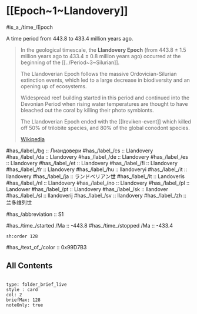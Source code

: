 
# [[Epoch~1~Llandovery]] 

#is_a_/time_/Epoch 

A time period from 443.8 to 433.4 million years ago. 

> In the geological timescale, the **Llandovery Epoch** (from 443.8 ± 1.5 million years ago to 433.4 ± 0.8 million years ago) occurred at the beginning of the [[../Period~3~Silurian]]. 
> 
> The Llandoverian Epoch follows the massive Ordovician-Silurian extinction events, which led to a large decrease in biodiversity and an opening up of ecosystems.
>
> Widespread reef building started in this period and continued into the Devonian Period when rising water temperatures are thought to have bleached out the coral by killing their photo symbionts.
>
> The Llandoverian Epoch ended with the [[Ireviken-event]] which killed off 50% of trilobite species, and 80% of the global conodont species.
>
> [Wikipedia](https://en.wikipedia.org/wiki/Llandovery%20Epoch)

#has_/label_/bg  :: Лиандовери
#has_/label_/cs  :: Llandovery
#has_/label_/da  :: Llandovery
#has_/label_/de  :: Llandovery
#has_/label_/es  :: Llandovery
#has_/label_/et  :: Llandovery
#has_/label_/fi  :: Llandovery
#has_/label_/fr  :: Llandovery
#has_/label_/hu  :: llandoveryi
#has_/label_/it  :: llandovery
#has_/label_/ja  :: ランドベリアン世
#has_/label_/lt  :: Landoveris
#has_/label_/nl  :: Llandovery
#has_/label_/no  :: Llandovery
#has_/label_/pl  :: Landower
#has_/label_/pt  :: Llandovery
#has_/label_/sk  :: llandover
#has_/label_/sl  :: llandoverij
#has_/label_/sv  :: llandovery
#has_/label_/zh  :: 兰多维列世

#has_/abbreviation :: S1

#has_/time_/started /Ma :: -443.8 
#has_/time_/stopped /Ma :: -433.4 

    sh:order 128 

#has_/text_of_/color :: 0x99D7B3

## All Contents

```folderv
```

```ccard
type: folder_brief_live
style : card
col: 2
briefMax: 128
noteOnly: true
```


